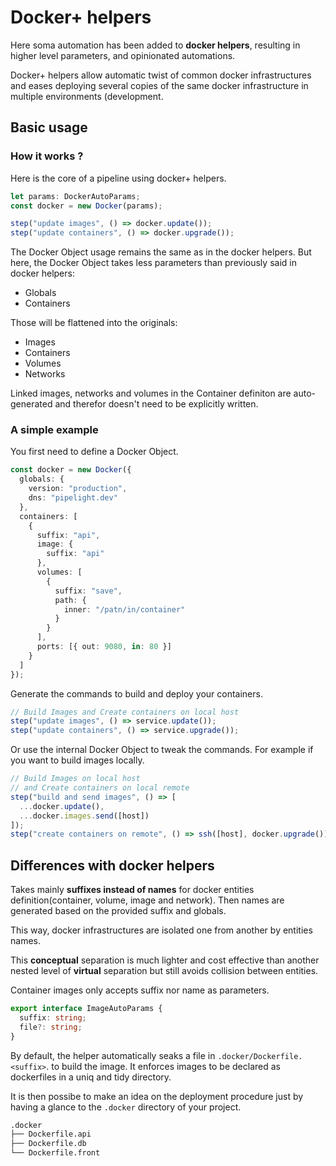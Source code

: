 # Docker+ helpers <Badge type="danger" text="alpha" />

Here soma automation has been added to **docker helpers**,
resulting in higher level parameters, and opinionated automations.

Docker+ helpers allow automatic twist of common docker infrastructures
and eases deploying several copies of the same docker infrastructure in multiple environments (development.

## Basic usage

### How it works ?

Here is the core of a pipeline using docker+ helpers.

```ts
let params: DockerAutoParams;
const docker = new Docker(params);

step("update images", () => docker.update());
step("update containers", () => docker.upgrade());
```

The Docker Object usage remains the same as in the docker helpers.
But here, the Docker Object takes less parameters than previously said in docker helpers:

- Globals
- Containers

Those will be flattened into the originals:

- Images
- Containers
- Volumes
- Networks

Linked images, networks and volumes in the Container definiton are auto-generated
and therefor doesn't need to be explicitly written.

### A simple example

You first need to define a Docker Object.

```ts
const docker = new Docker({
  globals: {
    version: "production",
    dns: "pipelight.dev"
  },
  containers: [
    {
      suffix: "api",
      image: {
        suffix: "api"
      },
      volumes: [
        {
          suffix: "save",
          path: {
            inner: "/patn/in/container"
          }
        }
      ],
      ports: [{ out: 9080, in: 80 }]
    }
  ]
});
```

Generate the commands to build and deploy your containers.

```ts
// Build Images and Create containers on local host
step("update images", () => service.update());
step("update containers", () => service.upgrade());
```

Or use the internal Docker Object to tweak the commands.
For example if you want to build images locally.

```ts
// Build Images on local host
// and Create containers on local remote
step("build and send images", () => [
  ...docker.update(),
  ...docker.images.send([host])
]);
step("create containers on remote", () => ssh([host], docker.upgrade()));
```

## Differences with docker helpers

Takes mainly **suffixes instead of names** for docker entities definition(container, volume, image and network).
Then names are generated based on the provided suffix and globals.

This way, docker infrastructures are isolated one from another by entities names.

This **conceptual** separation is much lighter and cost effective than another nested level of **virtual** separation
but still avoids collision between entities.

Container images only accepts suffix nor name as parameters.

```ts
export interface ImageAutoParams {
  suffix: string;
  file?: string;
}
```

By default, the helper automatically seaks a file in `.docker/Dockerfile.<suffix>`.
to build the image.
It enforces images to be declared as dockerfiles in a uniq and tidy directory.

It is then possibe to make an idea on the deployment procedure just by having a glance to the `.docker` directory of your project.

```sh
.docker
├── Dockerfile.api
├── Dockerfile.db
└── Dockerfile.front
```
